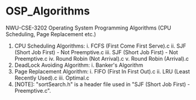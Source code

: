 # OSP_Algorithms
NWU-CSE-3202 Operating System Programming Algorithms (CPU Scheduling, Page Replacement etc.)

1. CPU Scheduling Algorithms:
     i. FCFS (First Come First Serve).c
     ii. SJF (Short Job First) - Not Preemptive.c
     iii. SJF (Short Job First) - Not Preemptive.c
     iv. Round Robin (Not Arrival).c
     v. Round Robin (Arrival).c
2. DeadLock Avoiding Algorithm:
    i. Banker's Algorithm
3. Page Replacement Algorithm:
    i. FIFO (First In First Out).c
    ii. LRU (Least Recently Used).c
    iii. Optimal.c
4. [NOTE]: "sortSearch.h" is a header file used in "SJF (Short Job First) - Preemptive.c".
